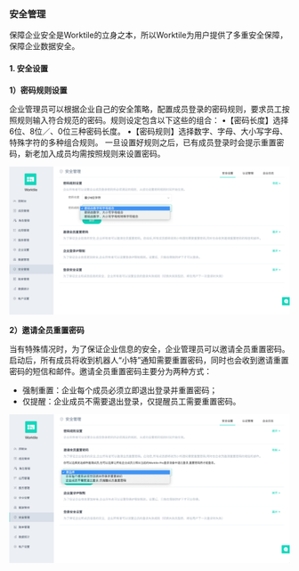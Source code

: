 ### 安全管理

保障企业安全是Worktile的立身之本，所以Worktile为用户提供了多重安全保障，保障企业数据安全。

#### 1. 安全设置

**1）密码规则设置**

企业管理员可以根据企业自己的安全策略，配置成员登录的密码规则，要求员工按照规则输入符合规范的密码。规则设定包含以下这些的组合：
•【密码长度】选择6位、8位／、0位三种密码长度。
•【密码规则】选择数字、字母、大小写字母、特殊字符的多种组合规则。
一旦设置好规则之后，已有成员登录时会提示重置密码，新老加入成员均需按照规则来设置密码。

![](/assets/安全管理-密码规则.png)

**2）邀请全员重置密码**

当有特殊情况时，为了保证企业信息的安全，企业管理员可以邀请全员重置密码。启动后，所有成员将收到机器人“小特”通知需要重置密码，同时也会收到邀请重置密码的短信和邮件。邀请全员重置密码主要分为两种方式：
* 强制重置：企业每个成员必须立即退出登录并重置密码；
* 仅提醒：企业成员不需要退出登录，仅提醒员工需要重置密码。

![](/assets/安全管理-密码重置.png)

